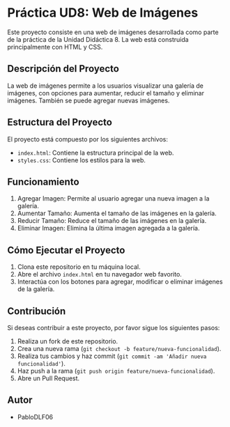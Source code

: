 # Práctica UD8: Web de Imágenes

Este proyecto consiste en una web de imágenes desarrollada como parte de la práctica de la Unidad Didáctica 8. La web está construida principalmente con HTML y CSS.

## Descripción del Proyecto

La web de imágenes permite a los usuarios visualizar una galería de imágenes, con opciones para aumentar, reducir el tamaño y eliminar imágenes. También se puede agregar nuevas imágenes.

## Estructura del Proyecto

El proyecto está compuesto por los siguientes archivos:

- `index.html`: Contiene la estructura principal de la web.
- `styles.css`: Contiene los estilos para la web.

## Funcionamiento

1. Agregar Imagen: Permite al usuario agregar una nueva imagen a la galería.
2. Aumentar Tamaño: Aumenta el tamaño de las imágenes en la galería.
3. Reducir Tamaño: Reduce el tamaño de las imágenes en la galería.
4. Eliminar Imagen: Elimina la última imagen agregada a la galería.

## Cómo Ejecutar el Proyecto

1. Clona este repositorio en tu máquina local.
2. Abre el archivo `index.html` en tu navegador web favorito.
3. Interactúa con los botones para agregar, modificar o eliminar imágenes de la galería.

## Contribución

Si deseas contribuir a este proyecto, por favor sigue los siguientes pasos:

1. Realiza un fork de este repositorio.
2. Crea una nueva rama (`git checkout -b feature/nueva-funcionalidad`).
3. Realiza tus cambios y haz commit (`git commit -am 'Añadir nueva funcionalidad'`).
4. Haz push a la rama (`git push origin feature/nueva-funcionalidad`).
5. Abre un Pull Request.

## Autor
- PabloDLF06
